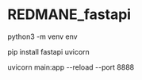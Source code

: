 # REDMANE_fastapi

python3 -m venv env

pip install fastapi uvicorn

uvicorn main:app --reload --port 8888
